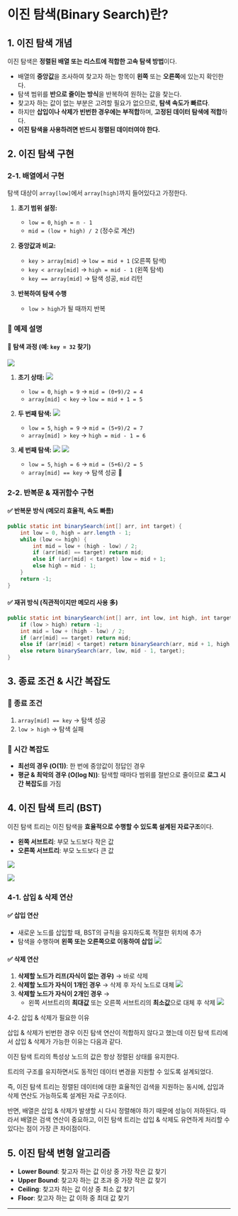 # 이진 탐색(Binary Search)란?

## 1. 이진 탐색 개념

이진 탐색은 **정렬된 배열 또는 리스트에 적합한 고속 탐색 방법**이다.

- 배열의 **중앙값**을 조사하여 찾고자 하는 항목이 **왼쪽** 또는 **오른쪽**에 있는지 확인한다.
- 탐색 범위를 **반으로 줄이는 방식**을 반복하여 원하는 값을 찾는다.
- 찾고자 하는 값이 없는 부분은 고려할 필요가 없으므로, **탐색 속도가 빠르다**.
- 하지만 **삽입이나 삭제가 빈번한 경우에는 부적합**하며, **고정된 데이터 탐색에 적합**하다.
- **이진 탐색을 사용하려면 반드시 정렬된 데이터여야 한다.**

## 2. 이진 탐색 구현

### 2-1. 배열에서 구현

탐색 대상이 `array[low]`에서 `array[high]`까지 들어있다고 가정한다.

1. **초기 범위 설정:**

   - `low = 0`, `high = n - 1`
   - `mid = (low + high) / 2` (정수로 계산)

2. **중앙값과 비교:**

   - `key > array[mid]` → `low = mid + 1` (오른쪽 탐색)
   - `key < array[mid]` → `high = mid - 1` (왼쪽 탐색)
   - `key == array[mid]` → 탐색 성공, `mid` 리턴

3. **반복하여 탐색 수행**

   - `low > high`가 될 때까지 반복

### 📌 예제 설명

#### 🔹 탐색 과정 (예: `key = 32` 찾기)

  ![](https://img1.daumcdn.net/thumb/R1280x0/?scode=mtistory2&fname=https%3A%2F%2Fblog.kakaocdn.net%2Fdn%2FcqSVub%2Fbtq5lyj0hdx%2FuueqouAwXkPUcQGJrFgEo0%2Fimg.png)
1. **초기 상태:**
![](https://img1.daumcdn.net/thumb/R1280x0/?scode=mtistory2&fname=https%3A%2F%2Fblog.kakaocdn.net%2Fdn%2F3SLNJ%2Fbtq5ffT6iar%2FWLKlWZO792tJTWVVNbXP5K%2Fimg.png)

   - `low = 0`, `high = 9` → `mid = (0+9)/2 = 4`
   - `array[mid] < key` → `low = mid + 1 = 5`

2. **두 번째 탐색:**
![](https://img1.daumcdn.net/thumb/R1280x0/?scode=mtistory2&fname=https%3A%2F%2Fblog.kakaocdn.net%2Fdn%2FcTdRoI%2Fbtq5fDmvXe8%2F5zi2DU9psPgWYAVaLcZvGK%2Fimg.png)

   - `low = 5`, `high = 9` → `mid = (5+9)/2 = 7`
   - `array[mid] > key` → `high = mid - 1 = 6`

3. **세 번째 탐색:**
![](https://img1.daumcdn.net/thumb/R1280x0/?scode=mtistory2&fname=https%3A%2F%2Fblog.kakaocdn.net%2Fdn%2FKjVE5%2Fbtq5gvPmCiP%2FuTyoNRu1MuoKkgXpGb6ckK%2Fimg.png)
![](https://img1.daumcdn.net/thumb/R1280x0/?scode=mtistory2&fname=https%3A%2F%2Fblog.kakaocdn.net%2Fdn%2F0vmuK%2Fbtq5gvBOldB%2FxeNJojg5kJyJpFNi3jL3t1%2Fimg.png)

   - `low = 5`, `high = 6` → `mid = (5+6)/2 = 5`
   - `array[mid] == key` → 탐색 성공 🎯



### 2-2. 반복문 & 재귀함수 구현

#### ✅ **반복문 방식** (메모리 효율적, 속도 빠름)

```java
public static int binarySearch(int[] arr, int target) {
    int low = 0, high = arr.length - 1;
    while (low <= high) {
        int mid = low + (high - low) / 2;
        if (arr[mid] == target) return mid;
        else if (arr[mid] < target) low = mid + 1;
        else high = mid - 1;
    }
    return -1;
}
```

#### ✅ **재귀 방식** (직관적이지만 메모리 사용 多)

```java
public static int binarySearch(int[] arr, int low, int high, int target) {
    if (low > high) return -1;
    int mid = low + (high - low) / 2;
    if (arr[mid] == target) return mid;
    else if (arr[mid] < target) return binarySearch(arr, mid + 1, high, target);
    else return binarySearch(arr, low, mid - 1, target);
}
```

## 3. 종료 조건 & 시간 복잡도

### **🔹 종료 조건**

1. `array[mid] == key` → 탐색 성공
2. `low > high` → 탐색 실패

### **🔹 시간 복잡도**

- **최선의 경우 (O(1))**: 한 번에 중앙값이 정답인 경우
- **평균 & 최악의 경우 (O(log N))**: 탐색할 때마다 범위를 절반으로 줄이므로 **로그 시간 복잡도**를 가짐

## 4. 이진 탐색 트리 (BST)

이진 탐색 트리는 이진 탐색을 **효율적으로 수행할 수 있도록 설계된 자료구조**이다.

- **왼쪽 서브트리**: 부모 노드보다 작은 값
- **오른쪽 서브트리**: 부모 노드보다 큰 값

![](https://blog.kakaocdn.net/dn/ec9EZD/btqAOcsCkwF/6Q5kGtpUf6uiwgpDuxZ0jk/img.png)

![](https://img1.daumcdn.net/thumb/R1280x0/?scode=mtistory2&fname=https%3A%2F%2Fblog.kakaocdn.net%2Fdn%2FuDHQH%2FbtqAOcMY6EB%2Fvyb3LZDCgyiAlisXBcngu0%2Fimg.png)



### 4-1. 삽입 & 삭제 연산

#### ✅ **삽입 연산**

- 새로운 노드를 삽입할 때, BST의 규칙을 유지하도록 적절한 위치에 추가
- 탐색을 수행하며 **왼쪽 또는 오른쪽으로 이동하여 삽입**
![](https://hyeminnoh.github.io/Tech-Stack/assets/img/binarytree_add.7b47550b.jpg)

#### ✅ **삭제 연산**

1. **삭제할 노드가 리프(자식이 없는 경우)** → 바로 삭제
2. **삭제할 노드가 자식이 1개인 경우** → 삭제 후 자식 노드로 대체
![](https://img1.daumcdn.net/thumb/R1280x0/?scode=mtistory2&fname=https%3A%2F%2Fblog.kakaocdn.net%2Fdn%2FcBBe0S%2FbtqARx22gTs%2FzZkp7WaE93K2DMDyWV8N20%2Fimg.png)
3. **삭제할 노드가 자식이 2개인 경우** →
   - 왼쪽 서브트리의 **최대값** 또는 오른쪽 서브트리의 **최소값**으로 대체 후 삭제
![](https://img1.daumcdn.net/thumb/R1280x0/?scode=mtistory2&fname=https%3A%2F%2Fblog.kakaocdn.net%2Fdn%2FcqTzsm%2FbtqAQ39bwci%2FkZ7KJshiWY9t0VkB4weW5K%2Fimg.png)

4-2. 삽입 & 삭제가 필요한 이유

삽입 & 삭제가 빈번한 경우 이진 탐색 연산이 적합하지 않다고 했는데 이진 탐색 트리에서 삽입 & 삭제가 가능한 이유는 다음과 같다.

이진 탐색 트리의 특성상 노드의 값은 항상 정렬된 상태를 유지한다.

트리의 구조를 유지하면서도 동적인 데이터 변경을 지원할 수 있도록 설계되었다.

즉, 이진 탐색 트리는 정렬된 데이터에 대한 효율적인 검색을 지원하는 동시에, 삽입과 삭제 연산도 가능하도록 설계된 자료 구조이다.

반면, 배열은 삽입 & 삭제가 발생할 시 다시 정렬해야 하기 때문에 성능이 저하된다. 따라서 배열은 검색 연산이 중요하고, 이진 탐색 트리는 삽입 & 삭제도 유연하게 처리할 수 있다는 점이 가장 큰 차이점이다.



## 5. 이진 탐색 변형 알고리즘

- **Lower Bound**: 찾고자 하는 값 이상 중 가장 작은 값 찾기
- **Upper Bound**: 찾고자 하는 값 초과 중 가장 작은 값 찾기
- **Ceiling**: 찾고자 하는 값 이상 중 최소 값 찾기
- **Floor**: 찾고자 하는 값 이하 중 최대 값 찾기

---

